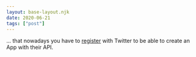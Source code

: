 ```yaml
---
layout: base-layout.njk
date: 2020-06-21
tags: ["post"]
---
```


... that nowadays you have to [register](https://developer.twitter.com/en/application/use-case) with Twitter to be able to create an App with their API.
